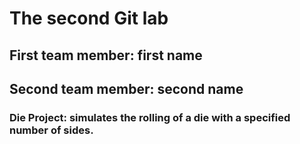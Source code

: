 # The second Git lab
## First team member: first name
## Second team member: second name
### Die Project: simulates the rolling of a die with a specified number of sides.